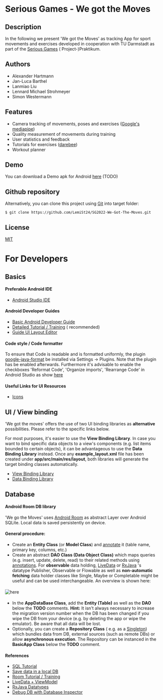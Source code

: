 # Serious Games - We got the Moves

## Description

In the following we present 'We got the Moves' as tracking App for sport movements and exercises
developed in cooperation with TU Darmstadt as part of
the [Serious Games](https://www.etit.tu-darmstadt.de/serious-games/willkommen_sg/index.en.jsp) (
Project-)Praktikum.

## Authors

- Alexander Hartmann
- Jan-Luca Barthel
- Lanmiao Liu
- Lennard Michael Strohmeyer
- Simon Westermann

## Features

- Camera tracking of movements, poses and
  exercises ([Google's mediapipe](https://google.github.io/mediapipe/))
- Quality measurement of movements during training
- User statistics and feedback
- Tutorials for exercises ([darebee](https://darebee.com/))
- Workout planner

## Demo

You can download a Demo apk for Android [here]() (TODO)

## Github repository

Alternatively, you can clone this project using [Git](https://git-scm.com/) into target folder:

```
$ git clone https://github.com/LemiSt24/SG2022-We-Got-The-Moves.git
```

## License

[MIT](https://choosealicense.com/licenses/mit/)

# For Developers

## Basics

#### Preferable Android IDE

- [Android Studio IDE](https://developer.android.com/studio/install)

#### Android Developer Guides

- [Basic Android Developer Guide](https://developer.android.com/guide)
- [Detailed Tutorial / Training](https://google-developer-training.github.io/android-developer-fundamentals-course-concepts-v2/unit-1-get-started/lesson-1-build-your-first-app/1-0-c-introduction-to-android/1-0-c-introduction-to-android.html) (
  recommended)
- [Guide UI Layout Editor](https://developer.android.com/studio/write/layout-editor.html)

#### Code style / Code formatter

To ensure that Code is readable and is formatted uniformly, the
plugin [google-java-format](https://plugins.jetbrains.com/plugin/8527-google-java-format) be
installed via Settings -> Plugins. Note that the plugin has be enabled afterwards. Furthermore it's
advisable to enable the checkboxes 'Reformat Code', 'Organize imports', 'Rearrange Code' in Android
Studio as
show [here](https://www.jetbrains.com/idea/guide/tutorials/reformatting-code/reformatting-before-commit/)

#### Useful Links for UI Resources

- [Icons](https://www.veryicon.com/)

## UI / View binding

'We got the moves' offers the use of two UI binding libraries as **alternative** possibilities.
Please refer to the specific links below.

For most purposes, it's easier to use the **View Binding Library**. In case you want to bind
specific data objects to a view's components (e.g. list items bounded to certain objects), it can be
advantageous to use the **Data Binding Library** instead. Once any **example_layout.xml** file has
been created under **app/src/main/res/layout**, both libraries will generate the target binding
classes automatically.

- [View Binding Library](http://developer.android.com/topic/libraries/view-binding)
- [Data Binding Library](https://developer.android.com/topic/libraries/data-binding)

## Database

#### Android Room DB library

'We go the Moves' uses [Android Room](https://developer.android.com/jetpack/androidx/releases/room)
as abstract Layer over Android SQLite. Local data is saved persistently on device.

#### General procedure:

- Create an **Entity Class** (or **Model Class**)
  and [annotate](https://tonyowen.medium.com/room-entity-annotations-379150e1ca82) it (table name,
  primary key, columns, etc.)
- Create an abstract **DAO Class (Data Object Class)** which maps queries (e.g. insert, update,
  delete, read) to their related methods
  using [annotations](https://developer.android.com/training/data-storage/room/accessing-data).
  For **observable** data
  holding, [LiveData](https://developer.android.com/topic/libraries/architecture/livedata)
  or [RxJava](https://medium.com/androiddevelopers/room-rxjava-acb0cd4f3757) 's datatype Publisher,
  Observable or Flowable as well as **non-automatic fetching** data holder classes like Single,
  Maybe or Completable might be useful and can be used interchangeable. An overview is shown here:

####

![here](https://miro.medium.com/max/720/0*jEnmX0FZOBDdJIHK)

####

- In the **AppDataBase Class**, add the **Entity (Table)** as well as the **DAO** below the **TODO**
  comments. **Hint:** It isn't always necessary to increase the migration version number when the DB
  has been changed if you wipe the DB from your device (e.g. by deleting the app or wipe the
  emulator). Be aware that all data will be lost.
- Optionally, you can create a **Repository Class** ( e.g. as
  a [Singleton](https://en.wikipedia.org/wiki/Singleton_pattern)) which bundles data from DB,
  external sources (such as remote DBs) or allow **asynchronous execution**. The Repository can be
  instanced in the **BasicApp Class** below the **TODO** comment.

#### References

- [SQL Tutorial](https://www.w3schools.com/sql/)
- [Save data in a local DB](https://developer.android.com/training/data-storage/room)
- [Room Tutorial / Training](https://guides.codepath.com/android/Room-Guide)
- [LiveData + ViewModel](https://google-developer-training.github.io/android-developer-fundamentals-course-concepts-v2/unit-4-saving-user-data/lesson-10-storing-data-with-room/10-1-c-room-livedata-viewmodel/10-1-c-room-livedata-viewmodel.html)
- [RxJava Datatypes](https://medium.com/androiddevelopers/room-rxjava-acb0cd4f3757)
- [Debug DB with Database Inspector](https://developer.android.com/studio/inspect/database?utm_source=android-studio)
